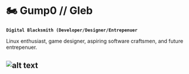 # 🏍️ Gump0 // Gleb

**`Digital Blacksmith (Developer/Designer/Entrepenuer`**

Linux enthusiast, game designer, aspiring software craftsmen, and future entrepenuer.

![alt text]([https://www.webdesignmuseum.org/uploaded/exhibitions/web-banners-in-the-90s/volkswagen-2000.gif](https://media4.giphy.com/media/GYtblmdLnemlO/giphy.gif?cid=ecf05e47j7ta52v89r0ylc5awjbu3hcxh297gou2y93vl83o&ep=v1_gifs_related&rid=giphy.gif&ct=g))
---

<!---
Gump0/Gump0 is a ✨ special ✨ repository because its `README.md` (this file) appears on your GitHub profile.
You can click the Preview link to take a look at your changes.
--->
